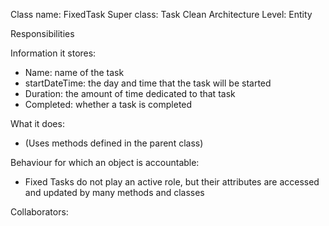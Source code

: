 Class name: FixedTask
Super class: Task
Clean Architecture Level: Entity

Responsibilities

Information it stores:
* Name: name of the task
* startDateTime: the day and time that the task will be started
* Duration: the amount of time dedicated to that task
* Completed: whether a task is completed

What it does:
* (Uses methods defined in the parent class)

Behaviour for which an object is accountable:
* Fixed Tasks do not play an active role, but their attributes are accessed and updated by many methods and classes

Collaborators:
